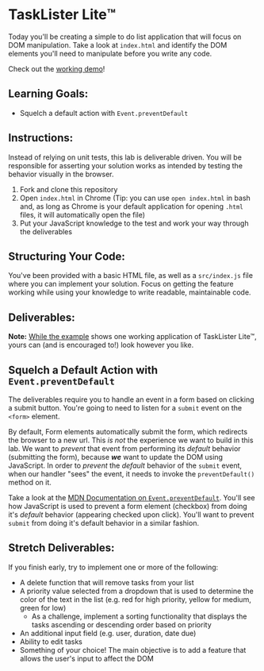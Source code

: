 # TaskLister Lite™️

Today you'll be creating a simple to do list application that will focus on DOM
manipulation. Take a look at `index.html` and identify the DOM elements you'll
need to manipulate before you write any code.

Check out the [working demo][example]!

## Learning Goals:

* Squelch a default action with `Event.preventDefault`

## Instructions:

Instead of relying on unit tests, this lab is deliverable driven. You will be
responsible for asserting your solution works as intended by testing the
behavior visually in the browser.

1. Fork and clone this repository
2. Open `index.html` in Chrome (Tip: you can use `open index.html` in bash and, as long as Chrome is your default application for opening `.html` files, it will automatically open the file)
3. Put your JavaScript knowledge to the test and work your way through the deliverables

## Structuring Your Code:

You've been provided with a basic HTML file, as well as a `src/index.js` file
where you can implement your solution. Focus on getting the feature working
while using your knowledge to write readable, maintainable code. 

## Deliverables:

<!-- - As a user, I should be able to type a task into the input field. -->
<!-- - As a user, I should be able to click some form of a submit button. -->
<!-- - As a user, the task string that I provided should appear on the DOM after the submit button has been activated. -->

**Note:** [While the example][example] shows one working application of TaskLister Lite™️, yours can (and is encouraged to!) look however you like.

## Squelch a Default Action with `Event.preventDefault`

The deliverables require you to handle an event in a form based on clicking a submit button. You're going to need to listen for a `submit` event on the `<form>` element. 

By default, Form elements automatically submit the form, which redirects the browser to a new url. This _is not_ the experience we want to build in this lab. We want to _prevent_ that event from performing its _default_ behavior (submitting the form), because ***we*** want to update the DOM using JavaScript. In order to _prevent_ the _default_ behavior of the
`submit` event, when our handler "sees" the event, it needs to invoke the `preventDefault()` method on it.

Take a look at the [MDN Documentation on `Event.preventDefault`][mdn-pd]. You'll see how JavaScript is used to prevent a form element (checkbox) from doing it's _default_ behavior (appearing checked upon click). You'll want to prevent `submit` from doing it's default behavior in a similar fashion.

## Stretch Deliverables:

If you finish early, try to implement one or more of the following:

- A delete function that will remove tasks from your list
- A priority value selected from a dropdown that is used to determine the color of the text in the list (e.g. red for high priority, yellow for medium, green for low)
  - As a challenge, implement a sorting functionality that displays the tasks ascending or descending order based on priority
- An additional input field (e.g. user, duration, date due)
- Ability to edit tasks
- Something of your choice! The main objective is to add a feature that allows the user's input to affect the DOM

[example]: https://learn-co-curriculum.github.io/js-task-lister-lite/
[mdn-pd]: https://developer.mozilla.org/en-US/docs/Web/API/Event/preventDefault
